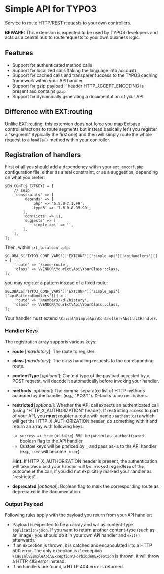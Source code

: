 # Simple API for TYPO3

Service to route HTTP/REST requests to your own controllers.

**BEWARE:** This extension is expected to be used by TYPO3 developers and acts as a central hub to route requests to
your own business logic.


## Features

- Support for authenticated method calls
- Support for localized calls (taking the language into account)
- Support for cached calls and transparent access to the TYPO3 caching framework within your API handler
- Support for gzip payload if header HTTP_ACCEPT_ENCODING is present and contains `gzip`
- Support for dynamically generating a documentation of your API


## Difference with EXT:routing

Unlike [EXT:routing](https://github.com/xperseguers/t3ext-routing), this extension does not force you map Extbase
controller/actions to route segments but instead basically let's you register a "segment" (typically the first one) and
then will simply route the whole request to a `handle()` method within your controller.


## Registration of handlers

First of all you should add a dependency within your `ext_emconf.php` configuration file, either as a real constraint,
or as a suggestion, depending on what you prefer:

```
$EM_CONF[$_EXTKEY] = [
    // snip
    'constraints' => [
        'depends' => [
            'php' => '5.5.0-7.1.99',
            'typo3' => '7.6.0-8.99.99',
        ],
        'conflicts' => [],
        'suggests' => [
            'simple_api' => '',
        ],
    ],
];
```

Then, within `ext_localconf.php`:

```
$GLOBALS['TYPO3_CONF_VARS']['EXTCONF']['simple_api']['apiHandlers'][] = [
    'route' => '/some-route',
    'class' => \VENDOR\YourExt\Api\YourClass::class,
];
```

you may register a pattern instead of a fixed route:

```
$GLOBALS['TYPO3_CONF_VARS']['EXTCONF']['simple_api']['apiPatternHandlers'][] = [
    'route' => '/members/\d+/history',
    'class' => \VENDOR\YourExt\Api\YourClass::class,
];
```

Your handler must extend `\Causal\SimpleApi\Controller\AbstractHandler`.


### Handler Keys

The registration array supports various keys:

- **route** [*mandatory*]: The route to register.

- **class** [*mandatory*]: The class handling requests to the corresponding route.

- **contentType** [*optional*]: Content type of the payload accepted by a POST request, will decode it automatically
  before invoking your handler.

- **methods** [*optional*]: The comma-separated list of HTTP methods accepted by the handler (e.g., "POST"). Defaults to
  no restrictions.

- **restricted** [*optional*]: Whether the API call expects an authenticated call (using "HTTP_X_AUTHORIZATION" header).
  If restricting access to part of your API, you **must** register a route with name `/authenticate` which will get the
  HTTP_X_AUTHORIZATION header, do something with it and return an array with following keys:
  
  - `success => true` (or `false`). Will be passed as `_authenticated` boolean flag to the API handler
  - Custom keys will be prefixed by `_` and pass as-is to the API handler (e.g., `user` will become `_user`)
  
  **Hint:** If HTTP_X_AUTHORIZATION header is present, the authentication will take place and your handler will be
  invoked regardless of the outcome of the call, if you did not explicitely marked your handler as "restricted".

- **deprecated** [*optional*]: Boolean flag to mark the corresponding route as deprecated in the documentation.


### Output Payload

Following rules apply with the payload you return from your API handler:

- Payload is expected to be an array and will as content-type `application/json`. If you want to return another
  content-type (such as an image), you should do it in your own API handler and `exit()` afterwards.
- If an exception is thrown, it is catched and encapsulated into a HTTP 500 error. The only exception is if exception
  `\Causal\SimpleApi\Exception\ForbiddenException` is thrown, it will throw a HTTP 403 error instead.
- If no handlers are found, a HTTP 404 error is returned.
